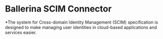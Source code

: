 # Ballerina SCIM Connector

*The system for Cross-domain Identity Management (SCIM) specification is designed to make managing user identities in cloud-based applications and services easier.
